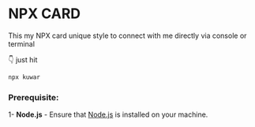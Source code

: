 # NPX CARD
This my NPX card unique style to connect with me directly via console or terminal

👇 just hit 
```bash
npx kuwar
```

### Prerequisite: 

1- **Node.js** - Ensure that [Node.js](https://nodejs.org/) is installed on your machine.
